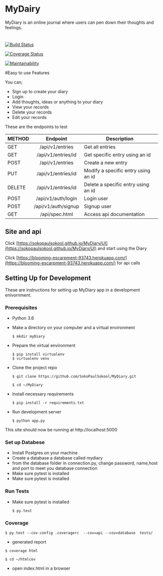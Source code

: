 # MyDairy

MyDiary is an online journal where users can pen down their thoughts and feelings.

#

[![Build Status](https://travis-ci.org/SokoPaulSokool/MyDiary.svg?branch=develop)](https://travis-ci.org/SokoPaulSokool/MyDiary)

[![Coverage Status](https://coveralls.io/repos/github/SokoPaulSokool/MyDiary/badge.svg?branch=develop)](https://coveralls.io/github/SokoPaulSokool/MyDiary?branch=develop)

[![Maintainability](https://api.codeclimate.com/v1/badges/79a0023ae3ce8ab4049e/maintainability)](https://codeclimate.com/github/SokoPaulSokool/MyDiary/maintainability)

#Easy to use Features

You can;

- Sign up to create your diary
- Login
- Add thoughts, ideas or anything to your diary
- View your records
- Delete your records
- Edit your records

These are the endpoints to test

| METHOD |      Endpoint       | Description                         |
| ------ | :-----------------: | ----------------------------------- |
| GET    |   /api/v1/entries   | Get all entries                     |
| GET    | /api/v1/entries/id  | Get specific entry using an id      |
| POST   |   /api/v1/entries   | Create a new entry                  |
| PUT    | /api/v1/entries/id  | Modify a specific entry using an id |
| DELETE | /api/v1/entries/id  | Delete a specific entry using an id |
| POST   | /api/v1/auth/login  | Login user                          |
| POST   | /api/v1/auth/signup | Signup user                         |
| GET    |   /api/spec.html    | Access api documentation            |

## Site and api

Click [https://sokopaulsokool.github.io/MyDiary/UI](https://sokopaulsokool.github.io/MyDiary/UI) and start using the Diary

Click [https://blooming-escarpment-93743.herokuapp.com/](https://blooming-escarpment-93743.herokuapp.com/) for api calls

## Setting Up for Development

These are instructions for setting up MyDiary app in a development enivornment.

### Prerequisites

- Python 3.6

- Make a directory on your computer and a virtual environment

  ```
  $ mkdir myDiary
  ```

- Prepare the virtual environment

  ```
  $ pip install virtualenv
  $ virtualenv venv
  ```

- Clone the project repo

  ```
  $ git clone https://github.com/SokoPaulSokool/MyDiary.git
  ```

  ```
  $ cd ~/MyDiary
  ```

* Install necessary requirements

  ```
  $ pip install -r requirements.txt
  ```

* Run development server
  ```
  $ python app.py
  ```

This site should now be running at http://localhost:5000

### Set up Databese

- Install Postgres on your machine
- Create a database a database called mydiary
- from the database folder in connection.py, change password, name,host and port to meet you database connection
- Make sure pytest is installed
- Make sure pytest is installed

### Run Tests

- Make sure pytest is installed

  ```
  $ py.test
  ```

### Coverage

```
$ py.test --cov-config .coveragerc  --cov=api --cov=database  tests/
```

- generated report

```
$ coverage html
```

```
$ cd ~/htmlcov
```

- open index.html in a browser
